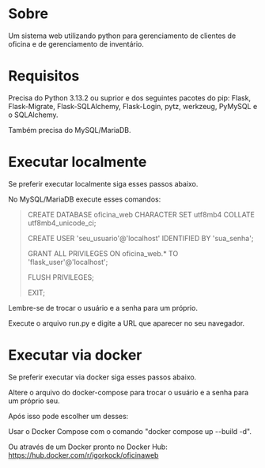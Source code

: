 # Sobre
Um sistema web utilizando python para gerenciamento de clientes de oficina e de gerenciamento de inventário.

# Requisitos
Precisa do Python 3.13.2 ou suprior e dos seguintes pacotes do pip: Flask, Flask-Migrate, Flask-SQLAlchemy, Flask-Login, pytz, werkzeug, PyMySQL e o SQLAlchemy.

Também precisa do MySQL/MariaDB.

# Executar localmente
Se preferir executar localmente siga esses passos abaixo.

No MySQL/MariaDB execute esses comandos:
> CREATE DATABASE oficina_web CHARACTER SET utf8mb4 COLLATE utf8mb4_unicode_ci;
> 
> CREATE USER 'seu_usuario'@'localhost' IDENTIFIED BY 'sua_senha';
> 
> GRANT ALL PRIVILEGES ON oficina_web.* TO 'flask_user'@'localhost';
> 
> FLUSH PRIVILEGES;
>
> EXIT;

Lembre-se de trocar o usuário e a senha para um próprio.

Execute o arquivo run.py e digite a URL que aparecer no seu navegador.

# Executar via docker
Se preferir executar via docker siga esses passos abaixo.

Altere o arquivo do docker-compose para trocar o usuário e a senha para um próprio seu.

Após isso pode escolher um desses:

Usar o Docker Compose com o comando "docker compose up --build -d".

Ou através de um Docker pronto no Docker Hub: https://hub.docker.com/r/igorkock/oficinaweb
